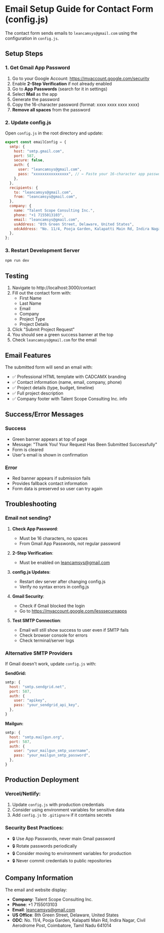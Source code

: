 # Email Setup Guide for Contact Form (config.js)

The contact form sends emails to `leancamsys@gmail.com` using the configuration in `config.js`.

## Setup Steps

### 1. Get Gmail App Password

1. Go to your Google Account: https://myaccount.google.com/security
2. Enable **2-Step Verification** if not already enabled
3. Go to **App Passwords** (search for it in settings)
4. Select **Mail** as the app
5. Generate the password
6. Copy the 16-character password (format: xxxx xxxx xxxx xxxx)
7. **Remove all spaces** from the password

### 2. Update config.js

Open `config.js` in the root directory and update:

```javascript
export const emailConfig = {
  smtp: {
    host: "smtp.gmail.com",
    port: 587,
    secure: false,
    auth: {
      user: "leancamsys@gmail.com",
      pass: "xxxxxxxxxxxxxxxx", // ← Paste your 16-character app password here (no spaces!)
    },
  },
  recipients: {
    to: "leancamsys@gmail.com",
    from: "leancamsys@gmail.com",
  },
  company: {
    name: "Talent Scope Consulting Inc.",
    phone: "+1 7155013103",
    email: "leancamsys@gmail.com",
    usAddress: "8th Green Street, Delaware, United States",
    odcAddress: "No. 11/4, Pooja Garden, Kalapatti Main Rd, Indira Nagar, Civil Aerodrome Post, Coimbatore, Tamil Nadu 641014",
  },
};
```

### 3. Restart Development Server

```bash
npm run dev
```

## Testing

1. Navigate to http://localhost:3000/contact
2. Fill out the contact form with:
   - First Name
   - Last Name
   - Email
   - Company
   - Project Type
   - Project Details
3. Click "Submit Project Request"
4. You should see a green success banner at the top
5. Check `leancamsys@gmail.com` for the email

## Email Features

The submitted form will send an email with:
- ✅ Professional HTML template with CADCAMX branding
- ✅ Contact information (name, email, company, phone)
- ✅ Project details (type, budget, timeline)
- ✅ Full project description
- ✅ Company footer with Talent Scope Consulting Inc. info

## Success/Error Messages

### Success
- Green banner appears at top of page
- Message: "Thank You! Your Request Has Been Submitted Successfully"
- Form is cleared
- User's email is shown in confirmation

### Error
- Red banner appears if submission fails
- Provides fallback contact information
- Form data is preserved so user can try again

## Troubleshooting

### Email not sending?

1. **Check App Password**:
   - Must be 16 characters, no spaces
   - From Gmail App Passwords, not regular password

2. **2-Step Verification**:
   - Must be enabled on leancamsys@gmail.com

3. **config.js Updates**:
   - Restart dev server after changing config.js
   - Verify no syntax errors in config.js

4. **Gmail Security**:
   - Check if Gmail blocked the login
   - Go to https://myaccount.google.com/lesssecureapps

5. **Test SMTP Connection**:
   - Email will still show success to user even if SMTP fails
   - Check browser console for errors
   - Check terminal/server logs

### Alternative SMTP Providers

If Gmail doesn't work, update `config.js` with:

**SendGrid:**
```javascript
smtp: {
  host: "smtp.sendgrid.net",
  port: 587,
  auth: {
    user: "apikey",
    pass: "your_sendgrid_api_key",
  },
}
```

**Mailgun:**
```javascript
smtp: {
  host: "smtp.mailgun.org",
  port: 587,
  auth: {
    user: "your_mailgun_smtp_username",
    pass: "your_mailgun_smtp_password",
  },
}
```

## Production Deployment

### Vercel/Netlify:
1. Update `config.js` with production credentials
2. Consider using environment variables for sensitive data
3. Add `config.js` to `.gitignore` if it contains secrets

### Security Best Practices:
- 🔒 Use App Passwords, never main Gmail password
- 🔒 Rotate passwords periodically
- 🔒 Consider moving to environment variables for production
- 🔒 Never commit credentials to public repositories

## Company Information

The email and website display:
- **Company**: Talent Scope Consulting Inc.
- **Phone**: +1 7155013103
- **Email**: leancamsys@gmail.com
- **US Office**: 8th Green Street, Delaware, United States
- **ODC**: No. 11/4, Pooja Garden, Kalapatti Main Rd, Indira Nagar, Civil Aerodrome Post, Coimbatore, Tamil Nadu 641014
